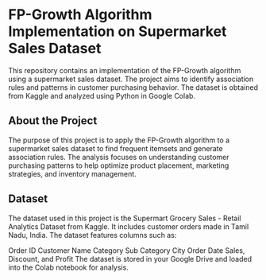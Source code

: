 # FP-Growth Algorithm Implementation on Supermarket Sales Dataset
This repository contains an implementation of the FP-Growth algorithm using a supermarket sales dataset. The project aims to identify association rules and patterns in customer purchasing behavior. The dataset is obtained from Kaggle and analyzed using Python in Google Colab.

## About the Project
The purpose of this project is to apply the FP-Growth algorithm to a supermarket sales dataset to find frequent itemsets and generate association rules. The analysis focuses on understanding customer purchasing patterns to help optimize product placement, marketing strategies, and inventory management.

## Dataset
The dataset used in this project is the Supermart Grocery Sales - Retail Analytics Dataset from Kaggle. It includes customer orders made in Tamil Nadu, India. The dataset features columns such as:

Order ID
Customer Name
Category
Sub Category
City
Order Date
Sales, Discount, and Profit
The dataset is stored in your Google Drive and loaded into the Colab notebook for analysis.
